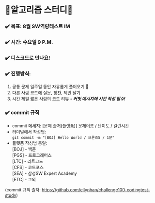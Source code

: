 # 🎇알고리즘 스터디🎇

### ✔️ 목표: 8월 SW역량테스트 IM

### ✔️ 시간: 수요일 9 P.M.

### ✔️ 디스코드로 만나요!

### ✔️ 진행방식:
1. 공통 문제 일주일 동안 자유롭게 풀어오기 🌱
2. 다른 사람 코드에 질문, 칭찬, 제안 달기
3. 시간 제일 짧은 사람의 코드 리뷰 ***- 커밋 메시지에 시간 작성 필수!***

### ✔️ commit 규칙
* commit 메세지: [문제 출처(플랫폼)] 문제이름 / 난이도 / 걸린시간
* 터미널에서 작성법:  
```git commit -m "[BOJ] Hello World / 브론즈5 / 1분"```
* 플랫폼 작성법 통일:  
[BOJ] - 백준  
[PGS] - 프로그래머스  
[LTC] - 리트코드  
[CFS] - 코드포스  
[SEA] - 삼성SW Expert Academy  
[ETC] - 그외  
  
(commit 규칙 출처: https://github.com/ellynhan/challenge100-codingtest-study)
